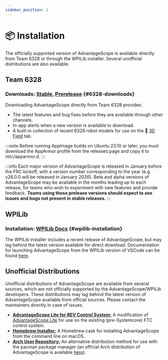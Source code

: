 ```yaml
---
sidebar_position: 1
---
```


# 📦 Installation

The officially supported version of AdvantageScope is available directly from Team 6328 or through the WPILib installer. Several unofficial distributions are also available.

## Team 6328

### Downloads: [Stable](https://github.com/Mechanical-Advantage/AdvantageScope/releases/latest), [Prerelease](https://github.com/Mechanical-Advantage/AdvantageScope/releases) {#6328-downloads}

Downloading AdvantageScope directly from Team 6328 provides:

- The latest features and bug fixes before they are available through other channels.
- In-app alerts when a new version is available to download.
- A built-in collection of recent 6328 robot models for use on the 👀 [3D Field](/tab-reference/3d-field) tab.

:::note
Before running AppImage builds on Ubuntu 23.10 or later, you must download the AppArmor profile from the releases page and copy it to /etc/apparmor.d.
:::

:::info
Each major version of AdvantageScope is released in January before the FRC kickoff, with a version number corresponding to the year (e.g. v26.0.0 will be released in January 2026). Beta and alpha versions of AdvantageScope may be available in the months leading up to each release, for teams who wish to experiment with new features and provide feedback. **Teams using these prelease versions should expect to see issues and bugs not present in stable releases.**
:::

## WPILib

### Installation: [WPILib Docs](https://docs.wpilib.org/en/stable/docs/zero-to-robot/step-2/wpilib-setup.html) {#wpilib-installation}

The WPILib installer includes a recent release of AdvantageScope, but may lag behind the latest version available for direct download. Documentation for launching AdvantageScope from the WPILib version of VSCode can be found [here](https://docs.wpilib.org/en/stable/docs/software/dashboards/advantagescope.html).

## Unofficial Distributions

Unofficial distributions of AdvantageScope are available from several sources, which are not officially supported by the AdvantageScope/WPILib developers. These distributions may lag behind the latest version of AdvantageScope available from official sources. Please contact the maintainers directly in case of issues.

- [**AdvantageScope Lite for REV Control System:**](https://github.com/j5155/AdvantageScope-Lite-FTC) A modification of [AdvantageScope Lite](/more-features/advantagescope-lite) for use on the existing (pre-Systemcore) FTC control system.
- [**Homebrew Installer:**](https://formulae.brew.sh/cask/advantagescope) A Homebrew cask for installing AdvantageScope from the command line on macOS.
- [**Arch User Repository:**](https://aur.archlinux.org/packages/advantagescope) An alternative distribution method for use with the pacman package manager (an official Arch distribution of AdvantageScope is available [here](#6328-downloads)).
